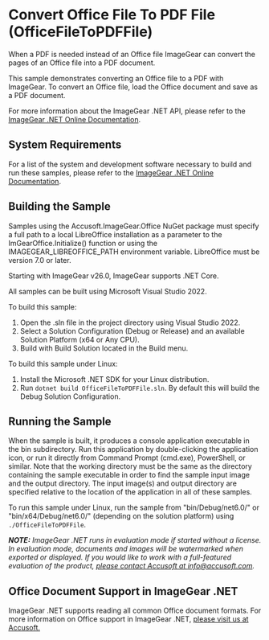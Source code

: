 # Convert Office File To PDF File (OfficeFileToPDFFile)

When a PDF is needed instead of an Office file ImageGear can convert the pages of an Office file into a PDF document.

This sample demonstrates converting an Office file to a PDF with ImageGear. To convert an Office file, load the Office document and save as a PDF document.

For more information about the ImageGear .NET API, please refer to the [ImageGear .NET Online Documentation](https://help.accusoft.com/ImageGear/latest/webframe.html).

## System Requirements

For a list of the system and development software necessary to build and run these samples, please refer to the [ImageGear .NET Online Documentation](https://help.accusoft.com/ImageGear/latest/webframe.html#system-requirements.html).

## Building the Sample

Samples using the Accusoft.ImageGear.Office NuGet package must specify a full path to a local LibreOffice installation as a parameter to the ImGearOffice.Initialize() function or using the IMAGEGEAR_LIBREOFFICE_PATH environment variable. LibreOffice must be version 7.0 or later.

Starting with ImageGear v26.0, ImageGear supports .NET Core.

All samples can be built using Microsoft Visual Studio 2022.

To build this sample:

1. Open the .sln file in the project directory using Visual Studio 2022.
2. Select a Solution Configuration (Debug or Release) and an available Solution Platform (x64 or Any CPU).
3. Build with Build Solution located in the Build menu.

To build this sample under Linux:

1. Install the Microsoft .NET SDK for your Linux distribution.
2. Run `dotnet build OfficeFileToPDFFile.sln`. By default this will build the Debug Solution Configuration.

## Running the Sample

When the sample is built, it produces a console application executable in the bin subdirectory. Run this application by double-clicking the application icon, or run it directly from Command Prompt (cmd.exe), PowerShell, or similar. Note that the working directory must be the same as the directory containing the sample executable in order to find the sample input image and the output directory. The input image(s) and output directory are specified relative to the location of the application in all of these samples.

To run this sample under Linux, run the sample from "bin/Debug/net6.0/" or "bin/x64/Debug/net6.0/" (depending on the solution platform) using `./OfficeFileToPDFFile`.

_**NOTE:** ImageGear .NET runs in evaluation mode if started without a license. In evaluation mode, documents and images will be watermarked when exported or displayed. If you would like to work with a full-featured evaluation of the product, [please contact Accusoft at info@accusoft.com](mailto:info@accusoft.com)._

## Office Document Support in ImageGear .NET

ImageGear .NET supports reading all common Office document formats. For more information on Office support in ImageGear .NET, [please visit us at Accusoft.](https://www.accusoft.com/products/imagegear-collection/imagegear-dot-net/)
